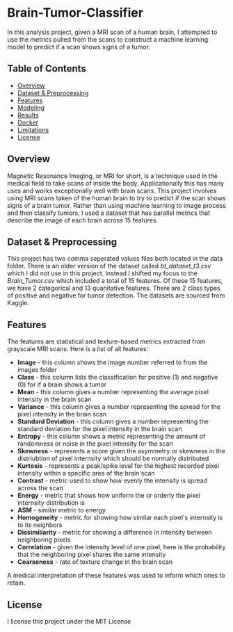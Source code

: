 # Brain-Tumor-Classifier

In this analysis project, given a MRI scan of a human brain, I attempted to use the metrics pulled from the scans to construct a machine learning model to predict if a scan shows signs of a tumor.

## Table of Contents
- [Overview](#overview)
- [Dataset & Preprocessing](#dataset_and_preprocessing)
- [Features](#features)
- [Modeling](#modeling)
- [Results](#results)
- [Docker](#docker)
- [Limitations](#limitations)
- [License](#license)

## Overview

Magnetic Resonance Imaging, or MRI for short, is a technique used in the medical field to take scans of inside the body. Applicationally this has many uses and works exceptionally well with brain scans. This project involves using MRI scans taken of the human brain to try to predict if the scan shows signs of a brain tumor. Rather than using machine learning to image process and then classify tumors, I used a dataset that has parallel metrics that describe the image of each brain across 15 features. 

## Dataset & Preprocessing

This project has two comma seperated values files both located in the data folder. There is an older version of the dataset called *bt_dataset_t3.csv* which I did not use in this project. Instead I shifted my focus to the *Brain_Tumor.csv* which included a total of 15 features. Of these 15 features, we have 2 categorical and 13 quanitative features. There are 2 class types of positive and negative for tumor detection. The datasets are sourced from Kaggle.

## Features

The features are statistical and texture-based metrics extracted from grayscale MRI scans. Here is a list of all features:

- **Image** - this column shows the image number referred to from the images folder
- **Class** - this column lists the classification for positive (1) and negative (0) for if a brain shows a tumor
- **Mean** - this column gives a number representing the average pixel intensity in the brain scan
- **Variance** - this column gives a number representing the spread for the pixel intensity in the brain scan
- **Standard Deviation** - this column gives a number representing the standard deviation for the pixel intensity in the brain scan
- **Entropy** - this column shows a metric representing the amount of randomness or noise in the pixel intensity for the scan
- **Skewness** - represents a score given the asymmetry or skewness in the distriubtion of pixel internsity which should be normally distributed
- **Kurtosis** - represents a peak/spike level for the highest recorded pixel intensity within a specific area of the brain scan
- **Contrast** - metric used to show how evenly the intensity is spread across the scan
- **Energy** - metric that shows how uniform the or orderly the pixel internsity distribution is
- **ASM** - similar metric to energy
- **Homogeneity** - metric for showing how similar each pixel's internsity is to its neighbors
- **Dissimiliarity** - metric for showing a difference in intensity between neighboring pixels
- **Correlation** - given the intensity level of one pixel, here is the probability that the neighboring pixel shares the same intensity
- **Coarseness** - rate of texture change in the brain scan


A medical interpretation of these features was used to inform which ones to retain.

## License

I license this project under the MIT License